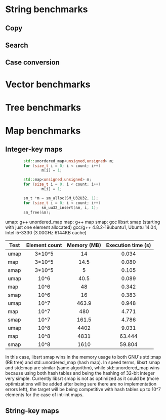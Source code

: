 String benchmarks
===

Copy
---
 
Search
---

Case conversion
---

Vector benchmarks
===

Tree benchmarks
===

Map benchmarks
===

Integer-key maps
---

```cpp
        std::unordered_map<unsigned,unsigned> m;
        for (size_t i = 0; i < count; i++)
                m[i] = 1;
```
```cpp
        std::map<unsigned,unsigned> m;
        for (size_t i = 0; i < count; i++)
                m[i] = 1;
```
```c
        sm_t *m = sm_alloc(SM_U32U32, 1);
        for (size_t i = 0; i < count; i++)
                sm_uu32_insert(&m, i, 1);
        sm_free(&m);
```

umap: g++ unordered_map
map: g++ map
smap: gcc libsrt smap (starting with just one element allocated)
gcc/g++ 4.8.2-19ubuntu1, Ubuntu 14.04, Intel i5-3330 (3.00GHz 6144KB cache)

| Test | Element count | Memory (MB) | Execution time (s) |
| ------------------- |:----:|:----:|:-----:|
| umap   | 3*10^5 | 14 | 0.034 |
| map    | 3*10^5 | 14.5 | 0.080 |
| smap   | 3*10^5 | 5 | 0.105 |
| umap   | 10^6 | 40.5 | 0.089 |
| map    | 10^6 | 48   | 0.342 |
| smap   | 10^6 | 16   | 0.383 |
| umap   | 10^7 | 463.9 | 0.948 |
| map    | 10^7 | 480 | 4.771 |
| smap   | 10^7 | 161.5 | 4.786 |
| umap   | 10^8 | 4402 | 9.031 |
| map    | 10^8 | 4831 | 63.444 |
| smap   | 10^8 | 1610 | 59.804 |

In this case, libsrt smap wins in the memory usage to both GNU`s std::map (RB tree) and std::unordered_map (hash map). In speed terms, libsrt smap and std::map are similar (same algorithm), while std::unordered_map wins because using both hash tables and being the hashing of 32-bit integer very simple. Currently libsrt smap is not as optimized as it could be (more optimizations will be added after being sure there are no implementation errors left), the target will be being competitive with hash tables up to 10^7 elements for the case of int-int maps.

String-key maps
---

